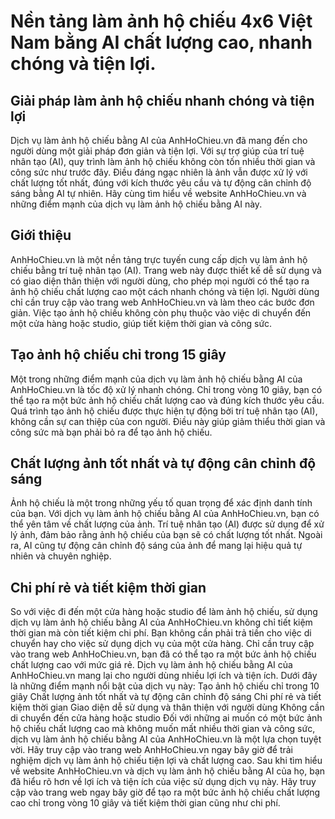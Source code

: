 # Nền tảng làm ảnh hộ chiếu 4x6 Việt Nam bằng AI chất lượng cao, nhanh chóng và tiện lợi.
## Giải pháp làm ảnh hộ chiếu nhanh chóng và tiện lợi
Dịch vụ làm ảnh hộ chiếu bằng AI của AnhHoChieu.vn đã mang đến cho người dùng một giải pháp đơn giản và tiện lợi. Với sự trợ giúp của trí tuệ nhân tạo (AI), quy trình làm ảnh hộ chiếu không còn tốn nhiều thời gian và công sức như trước đây. Điều đáng ngạc nhiên là ảnh vẫn được xử lý với chất lượng tốt nhất, đúng với kích thước yêu cầu và tự động cân chỉnh độ sáng bằng AI tự nhiên. Hãy cùng tìm hiểu về website AnhHoChieu.vn và những điểm mạnh của dịch vụ làm ảnh hộ chiếu bằng AI này.
## Giới thiệu
AnhHoChieu.vn là một nền tảng trực tuyến cung cấp dịch vụ làm ảnh hộ chiếu bằng trí tuệ nhân tạo (AI). Trang web này được thiết kế dễ sử dụng và có giao diện thân thiện với người dùng, cho phép mọi người có thể tạo ra ảnh hộ chiếu chất lượng cao một cách nhanh chóng và tiện lợi.
Người dùng chỉ cần truy cập vào trang web AnhHoChieu.vn và làm theo các bước đơn giản. Việc tạo ảnh hộ chiếu không còn phụ thuộc vào việc di chuyển đến một cửa hàng hoặc studio, giúp tiết kiệm thời gian và công sức.
## Tạo ảnh hộ chiếu chỉ trong 15 giây
Một trong những điểm mạnh của dịch vụ làm ảnh hộ chiếu bằng AI của AnhHoChieu.vn là tốc độ xử lý nhanh chóng. Chỉ trong vòng 10 giây, bạn có thể tạo ra một bức ảnh hộ chiếu chất lượng cao và đúng kích thước yêu cầu.
Quá trình tạo ảnh hộ chiếu được thực hiện tự động bởi trí tuệ nhân tạo (AI), không cần sự can thiệp của con người. Điều này giúp giảm thiểu thời gian và công sức mà bạn phải bỏ ra để tạo ảnh hộ chiếu.
## Chất lượng ảnh tốt nhất và tự động cân chỉnh độ sáng
Ảnh hộ chiếu là một trong những yếu tố quan trọng để xác định danh tính của bạn. Với dịch vụ làm ảnh hộ chiếu bằng AI của AnhHoChieu.vn, bạn có thể yên tâm về chất lượng của ảnh.
Trí tuệ nhân tạo (AI) được sử dụng để xử lý ảnh, đảm bảo rằng ảnh hộ chiếu của bạn sẽ có chất lượng tốt nhất. Ngoài ra, AI cũng tự động cân chỉnh độ sáng của ảnh để mang lại hiệu quả tự nhiên và chuyên nghiệp.
## Chi phí rẻ và tiết kiệm thời gian
So với việc đi đến một cửa hàng hoặc studio để làm ảnh hộ chiếu, sử dụng dịch vụ làm ảnh hộ chiếu bằng AI của AnhHoChieu.vn không chỉ tiết kiệm thời gian mà còn tiết kiệm chi phí.
Bạn không cần phải trả tiền cho việc di chuyển hay cho việc sử dụng dịch vụ của một cửa hàng. Chỉ cần truy cập vào trang web AnhHoChieu.vn, bạn đã có thể tạo ra một bức ảnh hộ chiếu chất lượng cao với mức giá rẻ.
Dịch vụ làm ảnh hộ chiếu bằng AI của AnhHoChieu.vn mang lại cho người dùng nhiều lợi ích và tiện ích. Dưới đây là những điểm mạnh nổi bật của dịch vụ này:
Tạo ảnh hộ chiếu chỉ trong 10 giây
Chất lượng ảnh tốt nhất và tự động cân chỉnh độ sáng
Chi phí rẻ và tiết kiệm thời gian
Giao diện dễ sử dụng và thân thiện với người dùng
Không cần di chuyển đến cửa hàng hoặc studio
Đối với những ai muốn có một bức ảnh hộ chiếu chất lượng cao mà không muốn mất nhiều thời gian và công sức, dịch vụ làm ảnh hộ chiếu bằng AI của AnhHoChieu.vn là một lựa chọn tuyệt vời.
Hãy truy cập vào trang web AnhHoChieu.vn ngay bây giờ để trải nghiệm dịch vụ làm ảnh hộ chiếu tiện lợi và chất lượng cao.
Sau khi tìm hiểu về website AnhHoChieu.vn và dịch vụ làm ảnh hộ chiếu bằng AI của họ, bạn đã hiểu rõ hơn về lợi ích và tiện ích của việc sử dụng dịch vụ này. Hãy truy cập vào trang web ngay bây giờ để tạo ra một bức ảnh hộ chiếu chất lượng cao chỉ trong vòng 10 giây và tiết kiệm thời gian cũng như chi phí.
